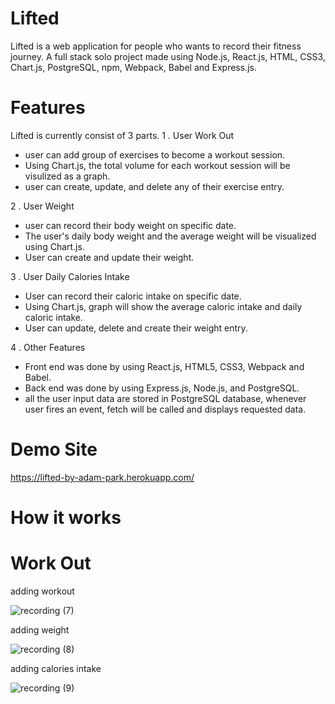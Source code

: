# Lifted

Lifted is a web application for people who wants to record their fitness journey.
A full stack solo project made using Node.js, React.js, HTML, CSS3, Chart.js, PostgreSQL, npm, Webpack, Babel and Express.js.


# Features

Lifted is currently consist of 3 parts. 
1 . User Work Out 
- user can add group of exercises to become a workout session.
- Using Chart.js, the total volume for each workout session will be visulized as a graph.
- user can create, update, and delete any of their exercise entry.

2 . User Weight 
- user can record their body weight on specific date. 
- The user's daily body weight and the average weight will be visualized using Chart.js.
- User can create and update their weight. 

3 . User Daily Calories Intake
- User can record their caloric intake on specific date.
- Using Chart.js, graph will show the average caloric intake and daily caloric intake.
- User can update, delete and create their weight entry. 

4 . Other Features 
- Front end was done by using React.js, HTML5, CSS3, Webpack and Babel.
- Back end was done by using Express.js, Node.js, and PostgreSQL.
- all the user input data are stored in PostgreSQL database, whenever user fires an event, fetch will be called and displays requested data.


# Demo Site 

https://lifted-by-adam-park.herokuapp.com/

# How it works 


# Work Out 

adding workout

![recording (7)](https://user-images.githubusercontent.com/57808972/110874399-85fc4e00-8288-11eb-965c-cea15101b6d1.gif)

adding weight 

![recording (8)](https://user-images.githubusercontent.com/57808972/110874583-db385f80-8288-11eb-8bcb-8713ccb5edb7.gif)

adding calories intake

![recording (9)](https://user-images.githubusercontent.com/57808972/110874706-15a1fc80-8289-11eb-9b4d-9b39c5457c91.gif)




